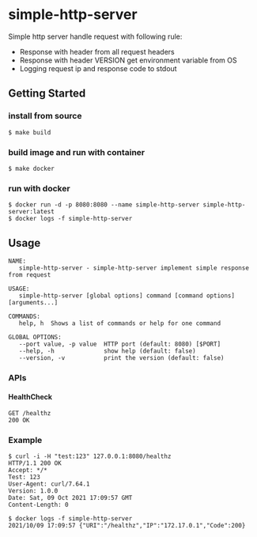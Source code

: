# simple-http-server
Simple http server handle request with following rule:
* Response with header from all request headers
* Response with header VERSION get environment variable from OS
* Logging request ip and response code to stdout

## Getting Started
### install from source
```
$ make build
```

### build image and run with container
```
$ make docker
```

### run with docker
```
$ docker run -d -p 8080:8080 --name simple-http-server simple-http-server:latest
$ docker logs -f simple-http-server
```

## Usage
```
NAME:
   simple-http-server - simple-http-server implement simple response from request

USAGE:
   simple-http-server [global options] command [command options] [arguments...]

COMMANDS:
   help, h  Shows a list of commands or help for one command

GLOBAL OPTIONS:
   --port value, -p value  HTTP port (default: 8080) [$PORT]
   --help, -h              show help (default: false)
   --version, -v           print the version (default: false)
```

### APIs
#### HealthCheck
```
GET /healthz
200 OK
```

### Example
```
$ curl -i -H "test:123" 127.0.0.1:8080/healthz
HTTP/1.1 200 OK
Accept: */*
Test: 123
User-Agent: curl/7.64.1
Version: 1.0.0
Date: Sat, 09 Oct 2021 17:09:57 GMT
Content-Length: 0

$ docker logs -f simple-http-server
2021/10/09 17:09:57 {"URI":"/healthz","IP":"172.17.0.1","Code":200}
```
